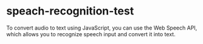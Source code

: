 # speach-recognition-test

To convert audio to text using JavaScript, you can use the Web Speech API, which allows you to recognize speech input and convert it into text.
